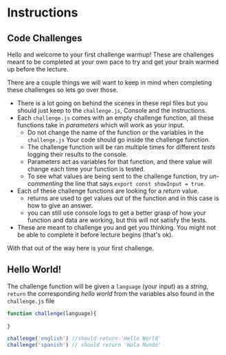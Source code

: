 # Instructions  

## Code Challenges
Hello and welcome to your first challenge warmup! These are challenges meant to be completed at your own pace to try and get your brain warmed up before the lecture.

There are a couple things we will want to keep in mind when completing these challenges so lets go over those.
- There is a lot going on behind the scenes in these repl files but you should just keep to the `challenge.js`, Console and the instructions.
- Each `challenge.js` comes with an empty challenge function, all these functions take in *parameters* which will work as your input.
  - Do not change the name of the function or the variables in the `challenge.js` Your code should go inside the challenge function.
  - The challenge function will be ran multiple times for different *tests* logging their results to the console.
  - Parameters act as variables for that function, and there value will change each time your function is tested.
  - To see what values are being sent to the challenge function, try *un-commenting* the line that says `export const showInput = true`.
- Each of these challenge functions are looking for a *return* value.
  - returns are used to get values out of the function and in this case is how to give an answer.
  - you can still use console logs to get a better grasp of how your function and data are working, but this will not satisfy the tests.
- These are meant to challenge you and get you thinking. You might not be able to complete it before lecture begins (that's ok).

With that out of the way here is your first challenge.

## Hello World!

The challenge function will be given a `language` (your input) as a *string*, `return` the corresponding *hello world* from the variables also found in the `challenge.js` file

```javascript
function challenge(language){
 
}

challenge('english') //should return 'Hello World'
challenge('spanish') // should return 'Hola Mundo'

```

  